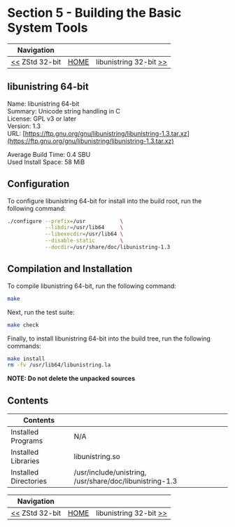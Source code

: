 # Section 5 - Building the Basic System Tools

| Navigation |||
| --- | --- | ---: |
| [<<](./ZStd32bit.md) ZStd 32-bit | [HOME](../README.md) | libunistring 32-bit [>>](./libunistring32bit.md) |

## libunistring 64-bit

Name: libunistring 64-bit<br />
Summary: Unicode string handling in C<br />
License: GPL v3 or later<br />
Version: 1.3<br />
URL: [https://ftp.gnu.org/gnu/libunistring/libunistring-1.3.tar.xz](https://ftp.gnu.org/gnu/libunistring/libunistring-1.3.tar.xz)<br />

Average Build Time: 0.4 SBU<br />
Used Install Space: 58 MiB<br />

## Configuration

To configure libunistring 64-bit for install into the build root, run the following command:

```bash
./configure --prefix=/usr           \
            --libdir=/usr/lib64     \
            --libexecdir=/usr/lib64 \
            --disable-static        \
            --docdir=/usr/share/doc/libunistring-1.3
```

## Compilation and Installation

To compile libunistring 64-bit, run the following command:

```bash
make
```

Next, run the test suite:

```bash
make check
```

Finally, to install libunistring 64-bit into the build tree, run the following commands:

```bash
make install
rm -fv /usr/lib64/libunistring.la
```

**NOTE: Do not delete the unpacked sources**

## Contents

| Contents ||
| --- | --- |
| Installed Programs | N/A |
| Installed Libraries | libunistring.so |
| Installed Directories | /usr/include/unistring, /usr/share/doc/libunistring-1.3 |

| Navigation |||
| --- | --- | ---: |
| [<<](./ZStd32bit.md) ZStd 32-bit | [HOME](../README.md) | libunistring 32-bit [>>](./libunistring32bit.md) |
